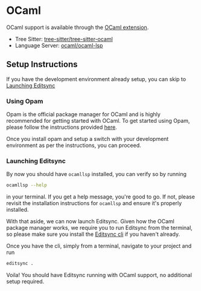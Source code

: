 # OCaml

OCaml support is available through the [OCaml extension](https://github.com/editsync-extensions/ocaml).

- Tree Sitter: [tree-sitter/tree-sitter-ocaml](https://github.com/tree-sitter/tree-sitter-ocaml)
- Language Server: [ocaml/ocaml-lsp](https://github.com/ocaml/ocaml-lsp)

## Setup Instructions

If you have the development environment already setup, you can skip to [Launching Editsync](#launching-editsync)

### Using Opam

Opam is the official package manager for OCaml and is highly recommended for getting started with OCaml. To get started using Opam, please follow the instructions provided [here](https://ocaml.org/install).

Once you install opam and setup a switch with your development environment as per the instructions, you can proceed.

### Launching Editsync

By now you should have `ocamllsp` installed, you can verify so by running

```sh
ocamllsp --help
```

in your terminal. If you get a help message, you're good to go. If not, please revisit the installation instructions for `ocamllsp` and ensure it's properly installed.

With that aside, we can now launch Editsync. Given how the OCaml package manager works, we require you to run Editsync from the terminal, so please make sure you install the [Editsync cli](https://editsync.khulnasoft.com/features#cli) if you haven't already.

Once you have the cli, simply from a terminal, navigate to your project and run

```sh
editsync .
```

Voila! You should have Editsync running with OCaml support, no additional setup required.
